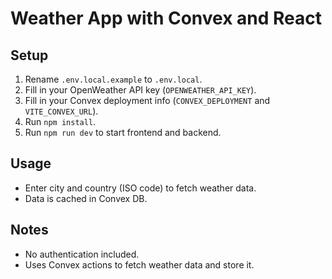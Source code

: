 # Weather App with Convex and React

## Setup

1. Rename `.env.local.example` to `.env.local`.
2. Fill in your OpenWeather API key (`OPENWEATHER_API_KEY`).
3. Fill in your Convex deployment info (`CONVEX_DEPLOYMENT` and `VITE_CONVEX_URL`).
4. Run `npm install`.
5. Run `npm run dev` to start frontend and backend.

## Usage

- Enter city and country (ISO code) to fetch weather data.
- Data is cached in Convex DB.

## Notes

- No authentication included.
- Uses Convex actions to fetch weather data and store it.
